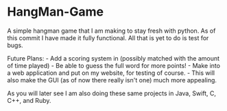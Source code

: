 HangMan-Game
============

A simple hangman game that I am making to stay fresh with python. As of this commit I have made it fully functional.
All that is yet to do is test for bugs.

Future Plans:
    - Add a scoring system in (possibly matched with the amount of time played)
    - Be able to guess the full word for more points!
    - Make into a web application and put on my website, for testing of course.
        - This will also make the GUI (as of now there really isn't one) much more appealing.



As you will later see I am also doing these same
projects in Java, Swift, C, C++, and Ruby.
